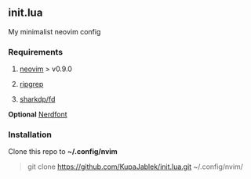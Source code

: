 ## init.lua

My minimalist neovim config

### Requirements

1. [neovim](https://github.com/neovim/neovim) > v0.9.0

2. [ripgrep](https://github.com/BurntSushi/ripgrep)

3. [sharkdp/fd](https://github.com/sharkdp/fd)

**Optional** [Nerdfont](https://www.nerdfonts.com/)

### Installation

Clone this repo to **~/.config/nvim**
> git clone https://github.com/KupaJablek/init.lua.git ~/.config/nvim/
